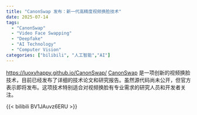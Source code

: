 ```yaml
---
title: "CanonSwap 发布：新一代高精度视频换脸技术"
date: 2025-07-14
tags:
  - "CanonSwap"
  - "Video Face Swapping"
  - "Deepfake"
  - "AI Technology"
  - "Computer Vision"
categories: ["bilibili", "人工智能","AI"]
---
```


https://luoxyhappy.github.io/CanonSwap/
[CanonSwap](https://luoxyhappy.github.io/CanonSwap/ "CanonSwap 项目主页") 是一项创新的视频换脸技术，目前已经发布了详细的技术论文和研究报告。虽然源代码尚未公开，但官方表示即将发布。这项技术特别适合对视频换脸有专业需求的研究人员和开发者关注。

{{< bilibili BV1JAuvz6ERU >}}